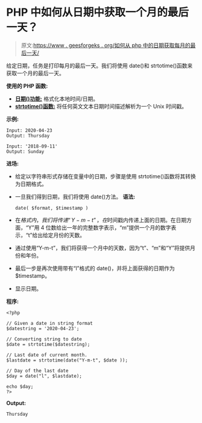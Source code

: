 # PHP 中如何从日期中获取一个月的最后一天？

> 原文:[https://www . geesforgeks . org/如何从 php 中的日期获取每月的最后一天/](https://www.geeksforgeeks.org/how-to-get-last-day-of-a-month-from-date-in-php/)

给定日期，任务是打印每月的最后一天。我们将使用 date()和 strtotime()函数来获取一个月的最后一天。

**使用的 PHP 函数:**

*   **[日期()功能:](https://www.geeksforgeeks.org/php-date-time/)** 格式化本地时间/日期。
*   **[strtotime()函数:](https://www.geeksforgeeks.org/php-strtotime-function/)** 将任何英文文本日期时间描述解析为一个 Unix 时间戳。

**示例:**

```
Input: 2020-04-23
Output: Thursday

Input: '2018-09-11'
Output: Sunday
```

**进场:**

*   给定以字符串形式存储在变量中的日期，步骤是使用 strtotime()函数将其转换为日期格式。
*   一旦我们得到日期，我们将使用 date()方法。
    **语法:**

    ```
    date( $format, $timestamp )
    ```

*   在$格式内，我们将传递“Y-m-t”，在$时间戳内传递上面的日期。在日期方面，“Y”用 4 位数给出一年的完整数字表示，“m”提供一个月的数字表示，“t”给出给定月份的天数。
*   通过使用“Y-m-t”，我们将获得一个月中的天数，因为“t”、“m”和“Y”将提供月份和年份。
*   最后一步是再次使用带有“l”格式的 date()，并将上面获得的日期作为$timestamp。
*   显示日期。

**程序:**

```
<?php

// Given a date in string format 
$datestring = '2020-04-23';

// Converting string to date
$date = strtotime($datestring);

// Last date of current month.
$lastdate = strtotime(date("Y-m-t", $date ));

// Day of the last date 
$day = date("l", $lastdate);

echo $day;
?>
```

**Output:**

```
Thursday

```